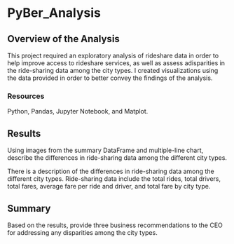 # PyBer_Analysis
## Overview of the Analysis
This project required an exploratory analysis of rideshare data in order to help improve access to rideshare services, as well as assess adisparities in the ride-sharing data among the city types. I created visualizations using the data provided in order to better convey the findings of the analysis.


### Resources
Python, Pandas, Jupyter Notebook, and Matplot.


## Results


Using images from the summary DataFrame and multiple-line chart, describe the differences in ride-sharing data among the different city types.

There is a description of the differences in ride-sharing data among the different city types. Ride-sharing data include the total rides, total drivers, total fares, average fare per ride and driver, and total fare by city type.



## Summary
Based on the results, provide three business recommendations to the CEO for addressing any disparities among the city types.
